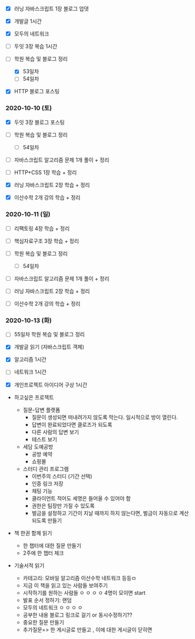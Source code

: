 - [x] 러닝 자바스크립트 1장 블로그 업뎃
- [x] 개발글 1시간
- [x] 모두의 네트워크
- [ ] 두잇 3장 복습 1시간
- [ ] 학원 복습 및 블로그 정리
  - [x] 53일차
  - [ ] 54일차
- [x] HTTP 블로그 포스팅


### 2020-10-10 (토)

- [x] 두잇 3장 블로그 포스팅
- [ ] 학원 복습 및 블로그 정리
  - [ ] 54일차
- [ ] 자바스크립트 알고리즘 문제 1개 풀이 + 정리
- [ ] HTTP+CSS 1장 학습 + 정리
- [x] 러닝 자바스크립트 2장 학습 + 정리

- [x] 이산수학 2개 강의 학습 + 정리

### 2020-10-11 (일)
- [ ] 리팩토링 4장 학습 + 정리
- [ ] 핵심자료구조 3장 학습 + 정리
- [ ] 학원 복습 및 블로그 정리
  - [ ] 54일차
- [ ] 자바스크립트 알고리즘 문제 1개 풀이 + 정리
- [ ] 러닝 자바스크립트 2장 학습 + 정리
- [ ] 이산수학 2개 강의 학습 + 정리



### 2020-10-13 (화)

- [ ] 55일차 학원 복습 및 블로그 정리

- [x] 개발글 읽기 (자바스크립트 객체)

- [x] 알고리즘 1시간 

- [ ] 네트워크 1시간

- [x] 개인프로젝트 아이디어 구상 1시간

  





- 하고싶은 프로젝트
  - 질문-답변 플랫폼
    - 질문이 생성되면 떠내려가지 않도록 막는다. 일시적으로 방이 열린다.
    - 답변이 완료되었다면 클로즈가 되도록
    - 다른 사람의 답변 보기
    - 테스트 보기
  - 세담 도예공방
    - 공방 예약 
    - 쇼핑몰
  - 스터디 관리 프로그램
    - 이번주의 스터디 (기간 선택)
    - 인증 링크 저장
    - 채팅 기능
    - 클라이언트 적어도 세명은 들어올 수 있어야 함
    - 권한은 팀장만 가질 수 있도록
    - 벌금을 설정하고 기간이 지날 때까지 하지 않는다면, 벌금이 자동으로 계산되도록 만들기



- 책 한권 함께 읽기
  - 한 챕터에 대한 질문 만들기
  - 2주에 한 챕터 체크



- 기술서적 읽기
  - 카테고리: 모바일 알고리즘 이산수학 네트워크 등등ㅁ
  - 지금 이 책을 읽고 있는 사람들 보여주기 
  - 시작하기를 원하는 사람들 ㅇ ㅇ ㅇ ㅇ  4명이 모이면 start
  - 발표 순서 정하기: 랜덤
  - 모두의 네트워크 ㅇ ㅇ ㅇ ㅇ
  - 공부한 내용 블로그 링크로 걸기 or 동시수정하기??
  - 중요한 질문 만들기
  - 추가질문=> 한 게시글로 만들고 , 이에 대한 게시글이 닫히면

